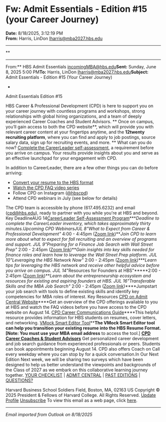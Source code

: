 # Fw: Admit Essentials - Edition #15 (your Career Journey)

**Date:** 8/18/2025, 3:12:19 PM  
**From:** Harris, LinDon <lharris@mba2027.hbs.edu>

---

**

---

From:** HBS Admit Essentials <incomingMBA@hbs.edu>**Sent:** Sunday, June 8, 2025 5:00 PM**To:** Harris, LinDon <lharris@mba2027.hbs.edu>**Subject:** Admit Essentials - Edition #15 (Your Career Journey) 
 

*
Admit Essentials
Edition #15

HBS Career & Professional Development (CPD) is here to support you on your career journey with countless programs and workshops, strong relationships with global hiring organizations, and a team of deeply experienced Career Coaches and Student Advisors. **
Once on campus, you’ll gain access to both the CPD website**, which will provide you with relevant career content at your fingertips anytime, and the **12twenty recruiting platform**, where you can find and apply to job postings, source salary data, sign up for recruiting events, and more. **
What can you do now? [Complete the CareerLeader self-assessment](https://na01.safelinks.protection.outlook.com/?url=https%3A%2F%2Fclick.mc.email.hbs.edu%2F%3Fqs%3D3d0175a958020eee1020529ebb1cc8bee3d356d8973177689818f539a02e63496a817185531377e936e8a5e442427ae1289f70522a3bad7a&data=05%7C02%7C%7C59af0fa1b538409d7b6608ddde8b24f6%7C84df9e7fe9f640afb435aaaaaaaaaaaa%7C1%7C0%7C638911411392057417%7CUnknown%7CTWFpbGZsb3d8eyJFbXB0eU1hcGkiOnRydWUsIlYiOiIwLjAuMDAwMCIsIlAiOiJXaW4zMiIsIkFOIjoiTWFpbCIsIldUIjoyfQ%3D%3D%7C0%7C%7C%7C&sdata=4vZavVymBnSzRmezcOP%2BYabKbsHALxtqN0MqIQPGkLg%3D&reserved=0), a requirement before you arrive on campus. Your results provide insights about you and serve as an effective launchpad for your engagement with CPD. 

In addition to CareerLeader, there are a few other things you can do before arriving:

- [Convert your resume to the HBS format](https://na01.safelinks.protection.outlook.com/?url=https%3A%2F%2Fclick.mc.email.hbs.edu%2F%3Fqs%3D3d0175a958020eeeaef4f34e2c656de2a67c43ab03bef7a6d6f14a0b1db66168ec9cef77a0714139ddc7189e946930317729c71654d19cf5&data=05%7C02%7C%7C59af0fa1b538409d7b6608ddde8b24f6%7C84df9e7fe9f640afb435aaaaaaaaaaaa%7C1%7C0%7C638911411392084137%7CUnknown%7CTWFpbGZsb3d8eyJFbXB0eU1hcGkiOnRydWUsIlYiOiIwLjAuMDAwMCIsIlAiOiJXaW4zMiIsIkFOIjoiTWFpbCIsIldUIjoyfQ%3D%3D%7C0%7C%7C%7C&sdata=j78ZlOGgXA8Yc7cGahRRNYtCj7taPB1G7fpiYQAvnMY%3D&reserved=0)
- [Watch the CPD FAQ video series](https://na01.safelinks.protection.outlook.com/?url=https%3A%2F%2Fclick.mc.email.hbs.edu%2F%3Fqs%3D3d0175a958020eeeb24401eaf22b6655a3db592cfff98f9dacaccd4f6c64c108b3965b4250384210dd45b8609436ed9fe21fc0bafce720d3&data=05%7C02%7C%7C59af0fa1b538409d7b6608ddde8b24f6%7C84df9e7fe9f640afb435aaaaaaaaaaaa%7C1%7C0%7C638911411392099612%7CUnknown%7CTWFpbGZsb3d8eyJFbXB0eU1hcGkiOnRydWUsIlYiOiIwLjAuMDAwMCIsIlAiOiJXaW4zMiIsIkFOIjoiTWFpbCIsIldUIjoyfQ%3D%3D%7C0%7C%7C%7C&sdata=R80bZh7v5SI9UGIopUBMwMxDJNAw4%2BTUY%2B6vVhC8aw4%3D&reserved=0)
- Follow CPD on Instagram ([@hbscpd](https://na01.safelinks.protection.outlook.com/?url=https%3A%2F%2Fclick.mc.email.hbs.edu%2F%3Fqs%3D3d0175a958020eeeb50398deebad5eb8f711dac799045b5c3b0c3b153758793e6d9ca9d54dc9277af761cfa7afdc85cf57e450daa8ec03ef&data=05%7C02%7C%7C59af0fa1b538409d7b6608ddde8b24f6%7C84df9e7fe9f640afb435aaaaaaaaaaaa%7C1%7C0%7C638911411392113282%7CUnknown%7CTWFpbGZsb3d8eyJFbXB0eU1hcGkiOnRydWUsIlYiOiIwLjAuMDAwMCIsIlAiOiJXaW4zMiIsIkFOIjoiTWFpbCIsIldUIjoyfQ%3D%3D%7C0%7C%7C%7C&sdata=e8Yfkpa2A%2F%2FT%2BU7%2BtUJ5BQsLyrgpsOOObUOB33L9%2FjE%3D&reserved=0)) 
- Attend CPD webinars in July (see below for details)

The CPD team is accessible by phone (617.495.6232) and email ([cpd@hbs.edu](mailto:cpd@hbs.edu?subject=)), ready to partner with you while you're at HBS and beyond. Key DeadlineAUG
14[CareerLeader Self-Assessment Program](https://na01.safelinks.protection.outlook.com/?url=https%3A%2F%2Fclick.mc.email.hbs.edu%2F%3Fqs%3D3d0175a958020eee45ae9ebcb8dafc68ca5f7d851f98a0f4af1680dbe6a8a037851c661e446bec0f0d5134f808fb753619711fbdee3faff7&data=05%7C02%7C%7C59af0fa1b538409d7b6608ddde8b24f6%7C84df9e7fe9f640afb435aaaaaaaaaaaa%7C1%7C0%7C638911411392127449%7CUnknown%7CTWFpbGZsb3d8eyJFbXB0eU1hcGkiOnRydWUsIlYiOiIwLjAuMDAwMCIsIlAiOiJXaW4zMiIsIkFOIjoiTWFpbCIsIldUIjoyfQ%3D%3D%7C0%7C%7C%7C&sdata=Tz02tgXwaJ90bOWkDBNkLtx27Jo485rREMd8LnmfVh4%3D&reserved=0)****Deadline to complete the CareerLeader inventory, which takes approximately thirty minutes.Upcoming CPD WebinarsJUL
8"What to Expect from Career & Professional Development"*
4:00 - 4:45pm ([Zoom link](https://na01.safelinks.protection.outlook.com/?url=https%3A%2F%2Fclick.mc.email.hbs.edu%2F%3Fqs%3D3d0175a958020eeee8bc0e06d42a17efe0dfc3ccc9f37758c674d2d0e9e0e4e41361fae804d54338bf7b2d33b6e94cbaba018ddaf59dc31a&data=05%7C02%7C%7C59af0fa1b538409d7b6608ddde8b24f6%7C84df9e7fe9f640afb435aaaaaaaaaaaa%7C1%7C0%7C638911411392150950%7CUnknown%7CTWFpbGZsb3d8eyJFbXB0eU1hcGkiOnRydWUsIlYiOiIwLjAuMDAwMCIsIlAiOiJXaW4zMiIsIkFOIjoiTWFpbCIsIldUIjoyfQ%3D%3D%7C0%7C%7C%7C&sdata=UmZw1hmFoCLiOMNFTyEvGYzKT3%2Fl0Y8AsGGQLPjvBGM%3D&reserved=0))****Join CPD to learn more about what to expect for fall recruiting and an overview of programs and support. 
 JUL
9*"Preparing for a Finance Job Search with Wall Street Prep"*
2:00 - 2:45pm ([Zoom link](https://na01.safelinks.protection.outlook.com/?url=https%3A%2F%2Fclick.mc.email.hbs.edu%2F%3Fqs%3D3d0175a958020eeed3e4d210f1a039b9f1d92e1f82a0497e8003f24566f774ef0710729fc9eec2f87357ad4e6996a2add12fde9fce9a0bfe&data=05%7C02%7C%7C59af0fa1b538409d7b6608ddde8b24f6%7C84df9e7fe9f640afb435aaaaaaaaaaaa%7C1%7C0%7C638911411392168888%7CUnknown%7CTWFpbGZsb3d8eyJFbXB0eU1hcGkiOnRydWUsIlYiOiIwLjAuMDAwMCIsIlAiOiJXaW4zMiIsIkFOIjoiTWFpbCIsIldUIjoyfQ%3D%3D%7C0%7C%7C%7C&sdata=i8du9Y8aOiwUSaeZphy9NkM3HksmesvKT9Dr9jNsDZM%3D&reserved=0))****Gain insights into key skills needed for finance roles and learn how to leverage the Wall Street Prep platform.
 JUL
10*"Leveraging the HBS Network Now"*
2:00 - 2:45pm ([Zoom link](https://na01.safelinks.protection.outlook.com/?url=https%3A%2F%2Fclick.mc.email.hbs.edu%2F%3Fqs%3D3d0175a958020eee63312969188e3b3ccd24dd5ab9fe4fd6b5ddf300136e3e3f087fafbefa7de2d9ea73f05b9259199eea1c922ecc097c26&data=05%7C02%7C%7C59af0fa1b538409d7b6608ddde8b24f6%7C84df9e7fe9f640afb435aaaaaaaaaaaa%7C1%7C0%7C638911411392185322%7CUnknown%7CTWFpbGZsb3d8eyJFbXB0eU1hcGkiOnRydWUsIlYiOiIwLjAuMDAwMCIsIlAiOiJXaW4zMiIsIkFOIjoiTWFpbCIsIldUIjoyfQ%3D%3D%7C0%7C%7C%7C&sdata=0skDqQf3TBzIZuqAnjowFTN5TAb5LKRm3CgSFRHqenA%3D&reserved=0))****Learn tips for leveraging the HBS network and receive other helpful advice before you arrive on campus.
 JUL
14*"Resources for Founders at HBS"*****2:00 - 2:45pm ([Zoom link](https://na01.safelinks.protection.outlook.com/?url=https%3A%2F%2Fclick.mc.email.hbs.edu%2F%3Fqs%3D3d0175a958020eee479bc6ef07818c3b57c4f335196fdb401788a2fc5cde5c1eed4e7aac1b479f1f700dfece27874917ece7277c64da3746&data=05%7C02%7C%7C59af0fa1b538409d7b6608ddde8b24f6%7C84df9e7fe9f640afb435aaaaaaaaaaaa%7C1%7C0%7C638911411392200706%7CUnknown%7CTWFpbGZsb3d8eyJFbXB0eU1hcGkiOnRydWUsIlYiOiIwLjAuMDAwMCIsIlAiOiJXaW4zMiIsIkFOIjoiTWFpbCIsIldUIjoyfQ%3D%3D%7C0%7C%7C%7C&sdata=fVVc4pVjbTITGIIQ3hjeg4r7eeGvZKJGPZWA4vTBuH4%3D&reserved=0))****Learn about the entrepreneurship ecosystem and resources for existing and aspiring founders at HBS.
 JUL
16*"Transferable Skills and the MBA Job Search"*
2:00 - 2:45pm ([Zoom link](https://na01.safelinks.protection.outlook.com/?url=https%3A%2F%2Fclick.mc.email.hbs.edu%2F%3Fqs%3D3d0175a958020eeef6beeecad349bd3adcc6ee8a26e2a00bfaa8b11310b023a416f7ef314b51e3cc1fe9183f1d0257a780400926a97214ad&data=05%7C02%7C%7C59af0fa1b538409d7b6608ddde8b24f6%7C84df9e7fe9f640afb435aaaaaaaaaaaa%7C1%7C0%7C638911411392216149%7CUnknown%7CTWFpbGZsb3d8eyJFbXB0eU1hcGkiOnRydWUsIlYiOiIwLjAuMDAwMCIsIlAiOiJXaW4zMiIsIkFOIjoiTWFpbCIsIldUIjoyfQ%3D%3D%7C0%7C%7C%7C&sdata=6AiKzpwd1PSm%2BQABmsXblDWzU2XmfuWvKB7AJrvQsd4%3D&reserved=0))****Jumpstart your job search with tools to define existing skills and identify key competencies for MBA roles of interest.
 Key Resources
[CPD on Admit Central Website](https://na01.safelinks.protection.outlook.com/?url=https%3A%2F%2Fclick.mc.email.hbs.edu%2F%3Fqs%3D3d0175a958020eee203cc4cf1e0fb47b04977b36165d199640b17817fb4635ea481825f932f6cf35655146795a570308cf6f6a3786fe7241&data=05%7C02%7C%7C59af0fa1b538409d7b6608ddde8b24f6%7C84df9e7fe9f640afb435aaaaaaaaaaaa%7C1%7C0%7C638911411392231295%7CUnknown%7CTWFpbGZsb3d8eyJFbXB0eU1hcGkiOnRydWUsIlYiOiIwLjAuMDAwMCIsIlAiOiJXaW4zMiIsIkFOIjoiTWFpbCIsIldUIjoyfQ%3D%3D%7C0%7C%7C%7C&sdata=2ZdMNPefopMB4rAM3JrJqIHDo55E4BQoc356Rf9N4C4%3D&reserved=0)****Get an overview of the CPD offerings available to you at HBS and watch the FAQ videos before you have access to the CPD website on August 14.
[CPD Career Communications Guide](https://na01.safelinks.protection.outlook.com/?url=https%3A%2F%2Fclick.mc.email.hbs.edu%2F%3Fqs%3D3d0175a958020eee0acfe47933ac49482597d1bbf2cee39d14708e3a2eac4597c2d66cc5eef634123c476d1ce2766868a5ceb035cd9fb7e0&data=05%7C02%7C%7C59af0fa1b538409d7b6608ddde8b24f6%7C84df9e7fe9f640afb435aaaaaaaaaaaa%7C1%7C0%7C638911411392245567%7CUnknown%7CTWFpbGZsb3d8eyJFbXB0eU1hcGkiOnRydWUsIlYiOiIwLjAuMDAwMCIsIlAiOiJXaW4zMiIsIkFOIjoiTWFpbCIsIldUIjoyfQ%3D%3D%7C0%7C%7C%7C&sdata=e1kEMA2zsosL5k03tTdWKoJP7RBIm3151gwQMjRDIok%3D&reserved=0)****This helpful resource provides information for HBS students on resumes, cover letters, and networking. 
[VMock Smart Editor Tool](https://na01.safelinks.protection.outlook.com/?url=https%3A%2F%2Fclick.mc.email.hbs.edu%2F%3Fqs%3D3d0175a958020eee34bee2f84d5b5ba20a6293c4f69b89ca3d1f550fe65366d18474e4a3b7bfa9ac9f1bdbbc7bba8b2b68de7af7eb169a42&data=05%7C02%7C%7C59af0fa1b538409d7b6608ddde8b24f6%7C84df9e7fe9f640afb435aaaaaaaaaaaa%7C1%7C0%7C638911411392260658%7CUnknown%7CTWFpbGZsb3d8eyJFbXB0eU1hcGkiOnRydWUsIlYiOiIwLjAuMDAwMCIsIlAiOiJXaW4zMiIsIkFOIjoiTWFpbCIsIldUIjoyfQ%3D%3D%7C0%7C%7C%7C&sdata=QL79Y%2B6k9ORNV8eSFL9H97rE1QagtKIB4XpGV2%2FQRkE%3D&reserved=0)****The VMock Smart Editor tool can help you transition your existing resume into the HBS Resume Format. [Note: You must use your MBA email address** to access the tool.]
**[CPD Career Coaches & Student Advisors](https://na01.safelinks.protection.outlook.com/?url=https%3A%2F%2Fclick.mc.email.hbs.edu%2F%3Fqs%3D3d0175a958020eee3bb89ba0666f9b2d1f73da5ac6e41bea15cf8fbf4d6e9efbd33d17ca0f7be5204d502dc10eb9c74208c7df7bc48b05ef&data=05%7C02%7C%7C59af0fa1b538409d7b6608ddde8b24f6%7C84df9e7fe9f640afb435aaaaaaaaaaaa%7C1%7C0%7C638911411392275168%7CUnknown%7CTWFpbGZsb3d8eyJFbXB0eU1hcGkiOnRydWUsIlYiOiIwLjAuMDAwMCIsIlAiOiJXaW4zMiIsIkFOIjoiTWFpbCIsIldUIjoyfQ%3D%3D%7C0%7C%7C%7C&sdata=7oZ%2F0NG2uDixYDuYEpapxQpn6%2Bp3tKk6024s8VbNJD8%3D&reserved=0)**
Get personalized career development and job search guidance from experienced professionals or peers. Students can book appointments beginning August 14. CPD also offers Coach on Call every weekday where you can stop by for a quick conversation.In Our Next Edition
Next week, we will be sharing two surveys which have been designed to help us better understand the viewpoints and backgrounds of the Class of 2027 as we embark on this collaborative learning journey together.
[YOUR CHECKLIST](https://na01.safelinks.protection.outlook.com/?url=https%3A%2F%2Fclick.mc.email.hbs.edu%2F%3Fqs%3D3d0175a958020eee4ce080d889e953244f846c2d4d83c5a4b66d460afa19388e63daf7e32b6c5757668d90c011ead68b98cea58867d1b3e7&data=05%7C02%7C%7C59af0fa1b538409d7b6608ddde8b24f6%7C84df9e7fe9f640afb435aaaaaaaaaaaa%7C1%7C0%7C638911411392289834%7CUnknown%7CTWFpbGZsb3d8eyJFbXB0eU1hcGkiOnRydWUsIlYiOiIwLjAuMDAwMCIsIlAiOiJXaW4zMiIsIkFOIjoiTWFpbCIsIldUIjoyfQ%3D%3D%7C0%7C%7C%7C&sdata=j42hUcQOkbPIW2Z6qcwhtofVT%2FBWoSlDirQuPTJvxtA%3D&reserved=0) | [ADMIT CENTRAL](https://na01.safelinks.protection.outlook.com/?url=https%3A%2F%2Fclick.mc.email.hbs.edu%2F%3Fqs%3D3d0175a958020eeeb6bb3aa142dc9f1de942df4804a87748209e027cf949691ed40e4c897554d5fa29fd98153ed6348ca4315696f483dd95&data=05%7C02%7C%7C59af0fa1b538409d7b6608ddde8b24f6%7C84df9e7fe9f640afb435aaaaaaaaaaaa%7C1%7C0%7C638911411392305019%7CUnknown%7CTWFpbGZsb3d8eyJFbXB0eU1hcGkiOnRydWUsIlYiOiIwLjAuMDAwMCIsIlAiOiJXaW4zMiIsIkFOIjoiTWFpbCIsIldUIjoyfQ%3D%3D%7C0%7C%7C%7C&sdata=8hy3aW4T10XOa2W8nMkYdKqjPyviRqblkBbm6%2BmCZCA%3D&reserved=0) | [PAST EDITIONS](https://na01.safelinks.protection.outlook.com/?url=https%3A%2F%2Fclick.mc.email.hbs.edu%2F%3Fqs%3D3d0175a958020eeee227e9da3142fc96037489baab298c7a0160d275b80a6592c638e6dc3a443c3cabd0c555a01d680df0b2033e0605ae9f&data=05%7C02%7C%7C59af0fa1b538409d7b6608ddde8b24f6%7C84df9e7fe9f640afb435aaaaaaaaaaaa%7C1%7C0%7C638911411392324544%7CUnknown%7CTWFpbGZsb3d8eyJFbXB0eU1hcGkiOnRydWUsIlYiOiIwLjAuMDAwMCIsIlAiOiJXaW4zMiIsIkFOIjoiTWFpbCIsIldUIjoyfQ%3D%3D%7C0%7C%7C%7C&sdata=3GMhM2ZMjDaBfI5XJylFRD%2FIt9x0r2%2BxPjRFQ6mCQdA%3D&reserved=0) | [QUESTIONS?](https://na01.safelinks.protection.outlook.com/?url=https%3A%2F%2Fclick.mc.email.hbs.edu%2F%3Fqs%3D6a4f3127d5d0611f6e176cf135b54f3f9497ae09f81402f6f1640ba04ac9aacdea54ecb899a3d9f363563077f2d984db69c82527ec09cfbf&data=05%7C02%7C%7C59af0fa1b538409d7b6608ddde8b24f6%7C84df9e7fe9f640afb435aaaaaaaaaaaa%7C1%7C0%7C638911411392351330%7CUnknown%7CTWFpbGZsb3d8eyJFbXB0eU1hcGkiOnRydWUsIlYiOiIwLjAuMDAwMCIsIlAiOiJXaW4zMiIsIkFOIjoiTWFpbCIsIldUIjoyfQ%3D%3D%7C0%7C%7C%7C&sdata=K1im5U0hLBw79sxk7vXEqPkgpzHp5JIeYcHmz1mAM9A%3D&reserved=0)

Harvard Business School
Soldiers Field, Boston, MA, 02163 US
Copyright © 2025 President & Fellows of Harvard College. All Rights Reserved.
[Update Profile](https://na01.safelinks.protection.outlook.com/?url=https%3A%2F%2Fclick.mc.email.hbs.edu%2Fprofile_center.aspx%3Fqs%3D1b7ec934cc4d03d437c980823570b27983b2154de5f03cd5de275978a4e21db1e22a8d991ac9e130d8b75dea2d120ae7e71c637ac5b2b1e95671c97e1acc9f6d&data=05%7C02%7C%7C59af0fa1b538409d7b6608ddde8b24f6%7C84df9e7fe9f640afb435aaaaaaaaaaaa%7C1%7C0%7C638911411392367211%7CUnknown%7CTWFpbGZsb3d8eyJFbXB0eU1hcGkiOnRydWUsIlYiOiIwLjAuMDAwMCIsIlAiOiJXaW4zMiIsIkFOIjoiTWFpbCIsIldUIjoyfQ%3D%3D%7C0%7C%7C%7C&sdata=yvlg6QbkwlmXtr5q1Np5vpr0ViyMZfzdQj0Rkz%2BM2NE%3D&reserved=0) [Unsubscribe](https://na01.safelinks.protection.outlook.com/?url=https%3A%2F%2Fclick.mc.email.hbs.edu%2Fsubscription_center.aspx%3Fqs%3D1b7ec934cc4d03d436de11670dd90a84b4fb27643b772f17a1a105c8e3aa0e7b851a2e346f9671289e3e6d00da98742f8e68043ee35d4982db469e129e6babc5&data=05%7C02%7C%7C59af0fa1b538409d7b6608ddde8b24f6%7C84df9e7fe9f640afb435aaaaaaaaaaaa%7C1%7C0%7C638911411392382182%7CUnknown%7CTWFpbGZsb3d8eyJFbXB0eU1hcGkiOnRydWUsIlYiOiIwLjAuMDAwMCIsIlAiOiJXaW4zMiIsIkFOIjoiTWFpbCIsIldUIjoyfQ%3D%3D%7C0%7C%7C%7C&sdata=%2FX35qmk%2FrATK9jkgiuRDNxWDJA6Gd9qAh4l2D0elnKc%3D&reserved=0)
To view this email as a web page, click [here](https://na01.safelinks.protection.outlook.com/?url=https%3A%2F%2Fview.mc.email.hbs.edu%2F%3Fqs%3Dbb8b6c6406473aae77628b5dd285e65c79dca567c84bcba388965361365d165a09585a30800bfe12f6839b5eaaf2ef7c16699d87a3589a6e5fd66b79ae43bbb2aa09abddcc4d715d&data=05%7C02%7C%7C59af0fa1b538409d7b6608ddde8b24f6%7C84df9e7fe9f640afb435aaaaaaaaaaaa%7C1%7C0%7C638911411392406786%7CUnknown%7CTWFpbGZsb3d8eyJFbXB0eU1hcGkiOnRydWUsIlYiOiIwLjAuMDAwMCIsIlAiOiJXaW4zMiIsIkFOIjoiTWFpbCIsIldUIjoyfQ%3D%3D%7C0%7C%7C%7C&sdata=SuuhDmoc7xRqkLqJ6Wy2WUoVCk9hcXHds0dPVTlq6j4%3D&reserved=0).

---

*Email imported from Outlook on 8/18/2025*